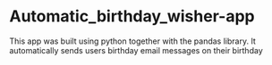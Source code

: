 # Automatic_birthday_wisher-app
This app was built using python together with the pandas library. It automatically sends users birthday email messages on their birthday

